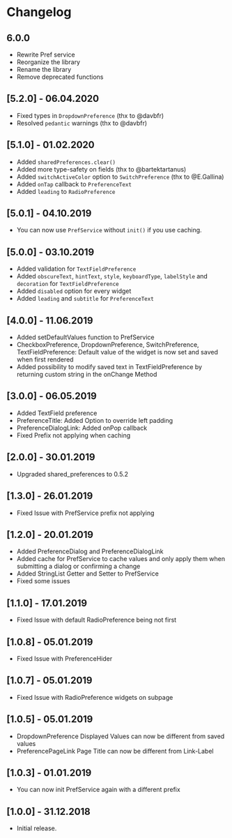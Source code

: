 # Changelog

## 6.0.0

- Rewrite Pref service
- Reorganize the library
- Rename the library
- Remove deprecated functions

## [5.2.0] - 06.04.2020

- Fixed types in `DropdownPreference` (thx to @davbfr)
- Resolved `pedantic` warnings (thx to @davbfr)

## [5.1.0] - 01.02.2020

- Added `sharedPreferences.clear()`
- Added more type-safety on fields (thx to @bartektartanus)
- Added `switchActiveColor` option to `SwitchPreference` (thx to @E.Gallina)
- Added `onTap` callback to `PreferenceText`
- Added `leading` to `RadioPreference`

## [5.0.1] - 04.10.2019

- You can now use `PrefService` without `init()` if you use caching.

## [5.0.0] - 03.10.2019

- Added validation for `TextFieldPreference`
- Added `obscureText`, `hintText`, `style`, `keyboardType`, `labelStyle` and `decoration` for `TextFieldPreference`
- Added `disabled` option for every widget
- Added `leading` and `subtitle` for `PreferenceText`

## [4.0.0] - 11.06.2019

- Added setDefaultValues function to PrefService
- CheckboxPreference, DropdownPreference, SwitchPreference, TextFieldPreference: Default value of the widget is now set and saved when first rendered
- Added possibility to modify saved text in TextFieldPreference by returning custom string in the onChange Method

## [3.0.0] - 06.05.2019

- Added TextField preference
- PreferenceTitle: Added Option to override left padding
- PreferenceDialogLink: Added onPop callback
- Fixed Prefix not applying when caching

## [2.0.0] - 30.01.2019

- Upgraded shared_preferences to 0.5.2

## [1.3.0] - 26.01.2019

- Fixed Issue with PrefService prefix not applying

## [1.2.0] - 20.01.2019

- Added PreferenceDialog and PreferenceDialogLink
- Added cache for PrefService to cache values and only apply them when submitting a dialog or confirming a change
- Added StringList Getter and Setter to PrefService
- Fixed some issues

## [1.1.0] - 17.01.2019

- Fixed Issue with default RadioPreference being not first

## [1.0.8] - 05.01.2019

- Fixed Issue with PreferenceHider

## [1.0.7] - 05.01.2019

- Fixed Issue with RadioPreference widgets on subpage

## [1.0.5] - 05.01.2019

- DropdownPreference Displayed Values can now be different from saved values
- PreferencePageLink Page Title can now be different from Link-Label

## [1.0.3] - 01.01.2019

- You can now init PrefService again with a different prefix

## [1.0.0] - 31.12.2018

- Initial release.
